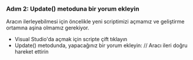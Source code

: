 ### Adım 2: Update() metoduna bir yorum ekleyin

Aracın ilerleyebilmesi için öncelikle yeni scriptimizi açmamız ve geliştirme ortamına aşina olmamız gerekiyor.

- Visual Studio'da açmak için scripte çift tıklayın
- Update() metodunda, yapacağınız bir yorum ekleyin: // Aracı ileri doğru hareket ettirin
